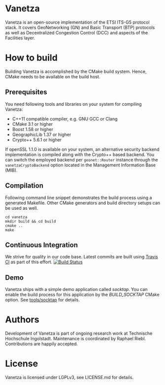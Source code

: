 # Vanetza

Vanetza is an open-source implementation of the ETSI ITS-G5 protocol stack.
It covers GeoNetworking (GN) and Basic Transport (BTP) protocols as well as Decentralized Congestion Control (DCC) and aspects of the Facilities layer.

# How to build

Building Vanetza is accomplished by the CMake build system. Hence, CMake needs to be available on the build host.

## Prerequisites

You need following tools and libraries on your system for compiling Vanetza:

* C++11 compatible compiler, e.g. GNU GCC or Clang
* CMake 3.1 or higher
* Boost 1.58 or higher
* GeographicLib 1.37 or higher
* Crypto++ 5.6.1 or higher

If openSSL 1.1.0 is available on your system, an alternative security backend implementation is compiled along with the Crypto++ based backend.
You can switch the employed backend per `geonet::Router` instance through the `vanetzaCryptoBackend` option located in the Management Information Base (MIB).

## Compilation

Following command line snippet demonstrates the build process using a generated Makefile.
Other CMake generators and build directory setups can be used as well.

    cd vanetza
    mkdir build && cd build
    cmake ..
    make

## Continuous Integration

We strive for quality in our code base. Latest commits are built using [Travis CI](https://travis-ci.org) as part of this effort.
[![Build Status](https://travis-ci.org/riebl/vanetza.svg?branch=master)](https://travis-ci.org/riebl/vanetza)

## Demo

Vanetza ships with a simple demo application called *socktap*.
You can enable the build process for this application by the *BUILD_SOCKTAP* CMake option.
See [tools/socktap](tools/socktap/README.md) for details.

# Authors

Development of Vanetza is part of ongoing research work at Technische Hochschule Ingolstadt.
Maintenance is coordinated by Raphael Riebl. Contributions are happily accepted.

# License

Vanetza is licensed under LGPLv3, see LICENSE.md for details.
